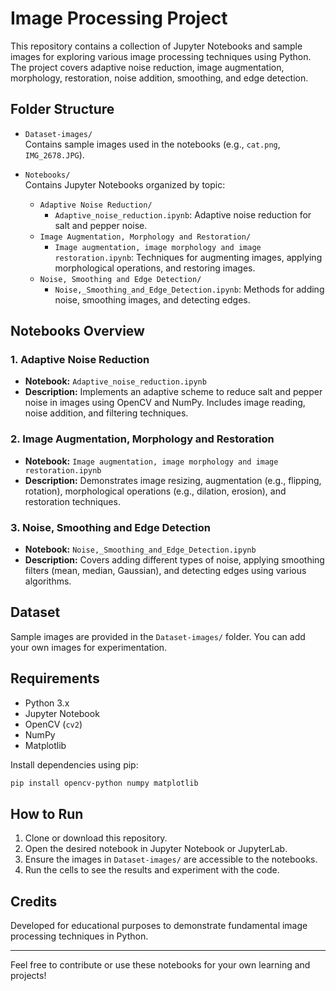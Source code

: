 # Image Processing Project

This repository contains a collection of Jupyter Notebooks and sample images for exploring various image processing techniques using Python. The project covers adaptive noise reduction, image augmentation, morphology, restoration, noise addition, smoothing, and edge detection.

## Folder Structure

- `Dataset-images/`  
  Contains sample images used in the notebooks (e.g., `cat.png`, `IMG_2678.JPG`).

- `Notebooks/`  
  Contains Jupyter Notebooks organized by topic:
  - `Adaptive Noise Reduction/`
    - `Adaptive_noise_reduction.ipynb`: Adaptive noise reduction for salt and pepper noise.
  - `Image Augmentation, Morphology and Restoration/`
    - `Image augmentation, image morphology and image restoration.ipynb`: Techniques for augmenting images, applying morphological operations, and restoring images.
  - `Noise, Smoothing and Edge Detection/`
    - `Noise,_Smoothing_and_Edge_Detection.ipynb`: Methods for adding noise, smoothing images, and detecting edges.

## Notebooks Overview

### 1. Adaptive Noise Reduction
- **Notebook:** `Adaptive_noise_reduction.ipynb`
- **Description:** Implements an adaptive scheme to reduce salt and pepper noise in images using OpenCV and NumPy. Includes image reading, noise addition, and filtering techniques.

### 2. Image Augmentation, Morphology and Restoration
- **Notebook:** `Image augmentation, image morphology and image restoration.ipynb`
- **Description:** Demonstrates image resizing, augmentation (e.g., flipping, rotation), morphological operations (e.g., dilation, erosion), and restoration techniques.

### 3. Noise, Smoothing and Edge Detection
- **Notebook:** `Noise,_Smoothing_and_Edge_Detection.ipynb`
- **Description:** Covers adding different types of noise, applying smoothing filters (mean, median, Gaussian), and detecting edges using various algorithms.

## Dataset

Sample images are provided in the `Dataset-images/` folder. You can add your own images for experimentation.

## Requirements

- Python 3.x
- Jupyter Notebook
- OpenCV (`cv2`)
- NumPy
- Matplotlib

Install dependencies using pip:
```bash
pip install opencv-python numpy matplotlib
```

## How to Run

1. Clone or download this repository.
2. Open the desired notebook in Jupyter Notebook or JupyterLab.
3. Ensure the images in `Dataset-images/` are accessible to the notebooks.
4. Run the cells to see the results and experiment with the code.

## Credits

Developed for educational purposes to demonstrate fundamental image processing techniques in Python.

---
Feel free to contribute or use these notebooks for your own learning and projects!
